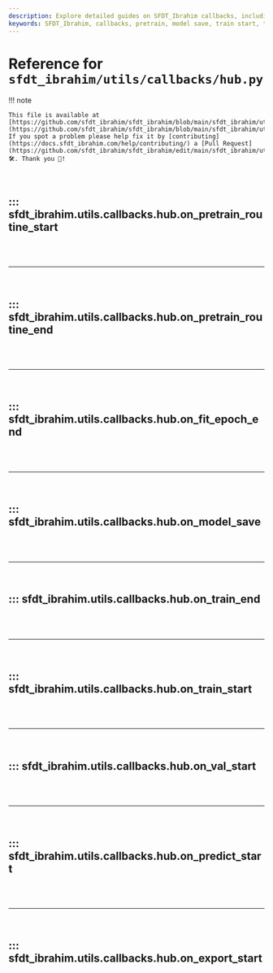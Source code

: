 ```yaml
---
description: Explore detailed guides on SFDT_Ibrahim callbacks, including pretrain, model save, train start/end, and more. Enhance your ML training workflows with ease.
keywords: SFDT_Ibrahim, callbacks, pretrain, model save, train start, train end, validation, predict, export, training, machine learning
---
```


# Reference for `sfdt_ibrahim/utils/callbacks/hub.py`

!!! note

    This file is available at [https://github.com/sfdt_ibrahim/sfdt_ibrahim/blob/main/sfdt_ibrahim/utils/callbacks/hub.py](https://github.com/sfdt_ibrahim/sfdt_ibrahim/blob/main/sfdt_ibrahim/utils/callbacks/hub.py). If you spot a problem please help fix it by [contributing](https://docs.sfdt_ibrahim.com/help/contributing/) a [Pull Request](https://github.com/sfdt_ibrahim/sfdt_ibrahim/edit/main/sfdt_ibrahim/utils/callbacks/hub.py) 🛠️. Thank you 🙏!

<br>

## ::: sfdt_ibrahim.utils.callbacks.hub.on_pretrain_routine_start

<br><br><hr><br>

## ::: sfdt_ibrahim.utils.callbacks.hub.on_pretrain_routine_end

<br><br><hr><br>

## ::: sfdt_ibrahim.utils.callbacks.hub.on_fit_epoch_end

<br><br><hr><br>

## ::: sfdt_ibrahim.utils.callbacks.hub.on_model_save

<br><br><hr><br>

## ::: sfdt_ibrahim.utils.callbacks.hub.on_train_end

<br><br><hr><br>

## ::: sfdt_ibrahim.utils.callbacks.hub.on_train_start

<br><br><hr><br>

## ::: sfdt_ibrahim.utils.callbacks.hub.on_val_start

<br><br><hr><br>

## ::: sfdt_ibrahim.utils.callbacks.hub.on_predict_start

<br><br><hr><br>

## ::: sfdt_ibrahim.utils.callbacks.hub.on_export_start

<br><br>
